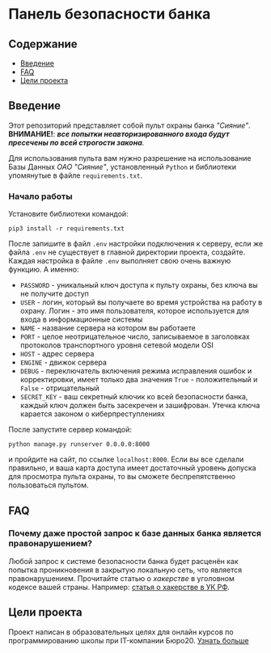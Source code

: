# Панель безопасности банка

## Содержание

- [Введение](#введение)
- [FAQ](#faq)
- [Цели проекта](#цели-проекта)

## Введение

Этот репозиторий представляет собой пульт охраны банка *"Сияние"*. **ВНИМАНИЕ!**: ***все попытки неавторизированного входа будут пресечены по всей строгости закона***.

Для использования пульта вам нужно разрешение на использование Базы Данных *ОАО "Сияние"*, установленный `Python` и библиотеки упомянутые в файле `requirements.txt`.

### Начало работы

Установите библиотеки командой:

```pip3 install -r requirements.txt```

После запишите в файл `.env` настройки подключения к серверу, если же файла `.env` не существует в главной директории проекта, создайте. Каждая настройка в файле `.env` выполняет свою очень важную функцию. А именно:

* `PASSWORD` - уникальный ключ доступа к пульту охраны, без ключа вы не получите доступ
* `USER` - логин, который вы получаете во время устройства на работу в охрану. Логин - это имя пользователя, которое используется для входа в информационные системы
* `NAME` - название сервера на котором вы работаете
* `PORT` - целое неотрицательное число, записываемое в заголовках протоколов транспортного уровня сетевой модели OSI
* `HOST` - адрес сервера
* `ENGINE` - движок сервера
* `DEBUG` - переключатель включения режима исправления ошибок и корректировки, имеет только два значения `True` - положительный и `False` - отрицательный
* `SECRET_KEY` - ваш секретный ключик ко всей безопасности банка, каждый ключ должен быть засекречен и зашифрован. Утечка ключа карается законом о киберпреступлениях

После запустите сервер командой:

```python manage.py runserver 0.0.0.0:8000```

и пройдите на сайт, по ссылке `localhost:8000`. Если вы все сделали правильно, и ваша карта доступа имеет достаточный уровень допуска для просмотра пульта охраны, то вы сможете беспрепятственно пользоваться пультом.

## FAQ

### Почему даже простой запрос к базе данных банка является правонарушением?

Любой запрос к системе безопасности банка будет расценён как попытка проникновения в закрытую локальную сеть, что является правонарушением. Прочитайте статью о *хакерстве* в уголовном кодексе вашей страны. Например: [статья о хакерстве в УК РФ](https://www.consultant.ru/document/cons_doc_LAW_10699/5c337673c261a026c476d578035ce68a0ae86da0/).

## Цели проекта

Проект написан в образовательных целях для онлайн курсов по программированию школы при IT-компании Бюро20. [Узнать больше](https://dvmn.org/modules)